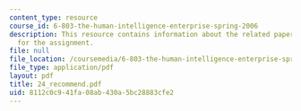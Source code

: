 ```yaml
---
content_type: resource
course_id: 6-803-the-human-intelligence-enterprise-spring-2006
description: This resource contains information about the related paper and the guidelines
  for the assignment.
file: null
file_location: /coursemedia/6-803-the-human-intelligence-enterprise-spring-2006/8112c0c941fa08ab430a5bc28883cfe2_24_recommend.pdf
file_type: application/pdf
layout: pdf
title: 24_recommend.pdf
uid: 8112c0c9-41fa-08ab-430a-5bc28883cfe2
---
```

